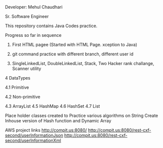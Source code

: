 Developer: Mehul Chaudhari

Sr. Software Engineer

This repository contains Java Codes practice.

Progress so far in sequence

1. First HTML pagee (Started with HTML Page. xception to Java)

2. git command practice with different branch, different user id

3. SingleLinkedList, DoubleLinkedList, Stack, Two Hacker rank challange, Scanner utility

4 DataTypes

4.1 Primitive

4.2 Non-primitive

4.3 ArrayList
4.5 HashMap
4.6 HashSet
4.7 List

    
Place holder classes created to
Practice various algorithms on String
Create Inhouse version of Hash function and Dynamic Array


AWS project links
http://compit.us:8080/
http://compit.us:8080/rest-cxf-second/userInformationJson
http://compit.us:8080/rest-cxf-second/userInformationXml
